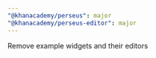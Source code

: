 ```yaml
---
"@khanacademy/perseus": major
"@khanacademy/perseus-editor": major
---
```


Remove example widgets and their editors
